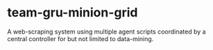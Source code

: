 # team-gru-minion-grid
A web-scraping system using multiple agent scripts coordinated by a central controller for but not limited to data-mining.
